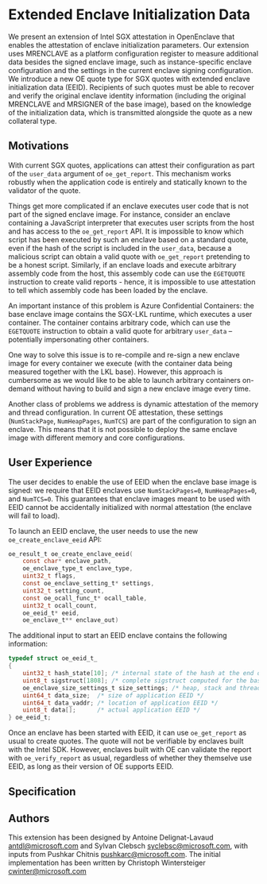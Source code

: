 Extended Enclave Initialization Data
=====

We present an extension of Intel SGX attestation in OpenEnclave that enables the attestation of enclave initialization parameters.
Our extension uses MRENCLAVE as a platform configuration register to measure additional data besides the signed enclave image, such as instance-specific enclave configuration and the settings in the current enclave signing configuration.
We introduce a new OE quote type for SGX quotes with extended enclave initialization data (EEID).
Recipients of such quotes must be able to recover and verify the original enclave identity information (including the original MRENCLAVE and MRSIGNER of the base image), based on the knowledge of the initialization data, which is transmitted alongside the quote as a new collateral type.


Motivations
----------

With current SGX quotes, applications can attest their configuration as part of the `user_data` argument of `oe_get_report`.
This mechanism works robustly when the application code is entirely and statically known to the validator of the quote.

Things get more complicated if an enclave executes user code that is not part of the signed enclave image. For instance, consider an enclave containing a JavaScript interpreter that executes user scripts from the host and has access to the `oe_get_report` API. It is impossible to know which script has been executed by such an enclave based on a standard quote, even if the hash of the script is included in the `user_data`, because a malicious script can obtain a valid quote with `oe_get_report` pretending to be a honest script. Similarly, if an enclave loads and execute arbitrary assembly code from the host, this assembly code can use the `EGETQUOTE` instruction to create valid reports - hence, it is impossible to use attestation to tell which assembly code has been loaded by the enclave.

An important instance of this problem is Azure Confidential Containers: the base enclave image contains the SGX-LKL runtime, which executes a user container. The container contains arbitrary code, which can use the `EGETQUOTE` instruction to obtain a valid quote for arbitrary `user_data` – potentially impersonating other containers.

One way to solve this issue is to re-compile and re-sign a new enclave image for every container we execute (with the container data being measured together with the LKL base). However, this approach is cumbersome as we would like to be able to launch arbitrary containers on-demand without having to build and sign a new enclave image every time.

Another class of problems we address is dynamic attestation of the memory and thread configuration. In current OE attestation, these settings (`NumStackPage`, `NumHeapPages`, `NumTCS`) are part of the configuration to sign an enclave. This means that it is not possible to deploy the same enclave image with different memory and core configurations.

User Experience
---------------

The user decides to enable the use of EEID when the enclave base image is signed: we require that EEID enclaves use `NumStackPages=0`, `NumHeapPages=0`, and `NumTCS=0`.
This guarantees that enclave images meant to be used with EEID cannot be accidentally initialized with normal attestation (the enclave will fail to load).

To launch an EEID enclave, the user needs to use the new `oe_create_enclave_eeid` API:
```C
oe_result_t oe_create_enclave_eeid(
    const char* enclave_path,
    oe_enclave_type_t enclave_type,
    uint32_t flags,
    const oe_enclave_setting_t* settings,
    uint32_t setting_count,
    const oe_ocall_func_t* ocall_table,
    uint32_t ocall_count,
    oe_eeid_t* eeid,
    oe_enclave_t** enclave_out)
```

The additional input to start an EEID enclave contains the following information:

```C
typedef struct oe_eeid_t_
{
    uint32_t hash_state[10]; /* internal state of the hash at the end of the enclave base image */
    uint8_t sigstruct[1808]; /* complete sigstruct computed for the base image */
    oe_enclave_size_settings_t size_settings; /* heap, stack and thread configuration for this instance */
    uint64_t data_size;  /* size of application EEID */
    uint64_t data_vaddr; /* location of application EEID */
    uint8_t data[];      /* actual application EEID */
} oe_eeid_t;
```

Once an enclave has been started with EEID, it can use `oe_get_report` as usual to create quotes. The quote will not be verifiable by enclaves built with the Intel SDK.
However, enclaves built with OE can validate the report with `oe_verify_report` as usual, regardless of whether they themselve use EEID, as long as their version of OE supports EEID.

Specification
-------------




Authors
-------

This extension has been designed by Antoine Delignat-Lavaud <antdl@microsoft.com> and Sylvan Clebsch <syclebsc@microsoft.com>, with inputs from Pushkar Chitnis <pushkarc@microsoft.com>.
The initial implementation has been written by Christoph Wintersteiger <cwinter@microsoft.com>
